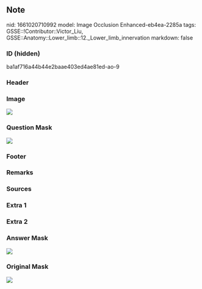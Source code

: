 ## Note
nid: 1661020710992
model: Image Occlusion Enhanced-eb4ea-2285a
tags: GSSE::!Contributor::Victor_Liu, GSSE::Anatomy::Lower_limb::12._Lower_limb_innervation
markdown: false

### ID (hidden)
ba1af716a44b44e2baae403ed4ae81ed-ao-9

### Header


### Image
<img src="tmp4_7v2j3z.png">

### Question Mask
<img src="ba1af716a44b44e2baae403ed4ae81ed-ao-9-Q.svg">

### Footer


### Remarks


### Sources


### Extra 1


### Extra 2


### Answer Mask
<img src="ba1af716a44b44e2baae403ed4ae81ed-ao-9-A.svg">

### Original Mask
<img src="ba1af716a44b44e2baae403ed4ae81ed-ao-O.svg">
